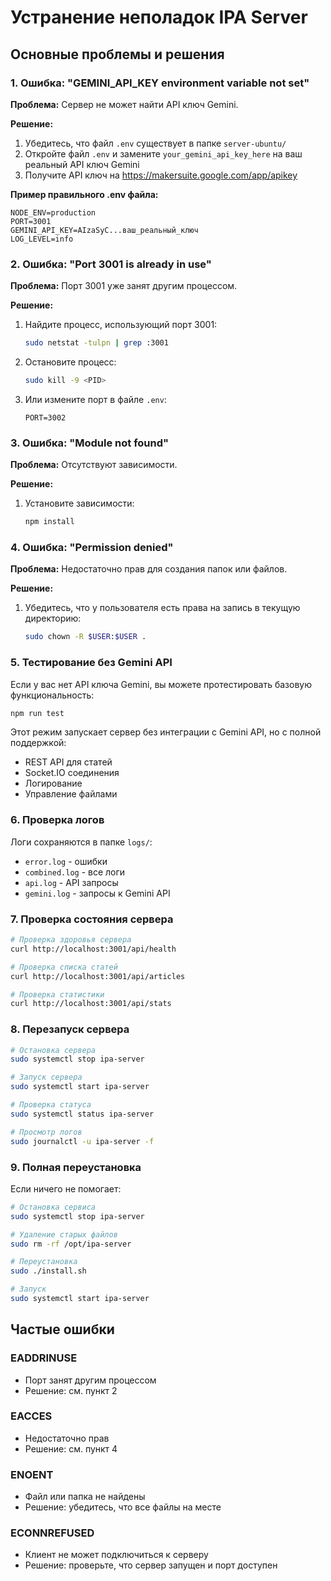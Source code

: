 # Устранение неполадок IPA Server

## Основные проблемы и решения

### 1. Ошибка: "GEMINI_API_KEY environment variable not set"

**Проблема:** Сервер не может найти API ключ Gemini.

**Решение:**
1. Убедитесь, что файл `.env` существует в папке `server-ubuntu/`
2. Откройте файл `.env` и замените `your_gemini_api_key_here` на ваш реальный API ключ Gemini
3. Получите API ключ на https://makersuite.google.com/app/apikey

**Пример правильного .env файла:**
```
NODE_ENV=production
PORT=3001
GEMINI_API_KEY=AIzaSyC...ваш_реальный_ключ
LOG_LEVEL=info
```

### 2. Ошибка: "Port 3001 is already in use"

**Проблема:** Порт 3001 уже занят другим процессом.

**Решение:**
1. Найдите процесс, использующий порт 3001:
   ```bash
   sudo netstat -tulpn | grep :3001
   ```
2. Остановите процесс:
   ```bash
   sudo kill -9 <PID>
   ```
3. Или измените порт в файле `.env`:
   ```
   PORT=3002
   ```

### 3. Ошибка: "Module not found"

**Проблема:** Отсутствуют зависимости.

**Решение:**
1. Установите зависимости:
   ```bash
   npm install
   ```

### 4. Ошибка: "Permission denied"

**Проблема:** Недостаточно прав для создания папок или файлов.

**Решение:**
1. Убедитесь, что у пользователя есть права на запись в текущую директорию:
   ```bash
   sudo chown -R $USER:$USER .
   ```

### 5. Тестирование без Gemini API

Если у вас нет API ключа Gemini, вы можете протестировать базовую функциональность:

```bash
npm run test
```

Этот режим запускает сервер без интеграции с Gemini API, но с полной поддержкой:
- REST API для статей
- Socket.IO соединения
- Логирование
- Управление файлами

### 6. Проверка логов

Логи сохраняются в папке `logs/`:
- `error.log` - ошибки
- `combined.log` - все логи
- `api.log` - API запросы
- `gemini.log` - запросы к Gemini API

### 7. Проверка состояния сервера

```bash
# Проверка здоровья сервера
curl http://localhost:3001/api/health

# Проверка списка статей
curl http://localhost:3001/api/articles

# Проверка статистики
curl http://localhost:3001/api/stats
```

### 8. Перезапуск сервера

```bash
# Остановка сервера
sudo systemctl stop ipa-server

# Запуск сервера
sudo systemctl start ipa-server

# Проверка статуса
sudo systemctl status ipa-server

# Просмотр логов
sudo journalctl -u ipa-server -f
```

### 9. Полная переустановка

Если ничего не помогает:

```bash
# Остановка сервиса
sudo systemctl stop ipa-server

# Удаление старых файлов
sudo rm -rf /opt/ipa-server

# Переустановка
sudo ./install.sh

# Запуск
sudo systemctl start ipa-server
```

## Частые ошибки

### EADDRINUSE
- Порт занят другим процессом
- Решение: см. пункт 2

### EACCES
- Недостаточно прав
- Решение: см. пункт 4

### ENOENT
- Файл или папка не найдены
- Решение: убедитесь, что все файлы на месте

### ECONNREFUSED
- Клиент не может подключиться к серверу
- Решение: проверьте, что сервер запущен и порт доступен
